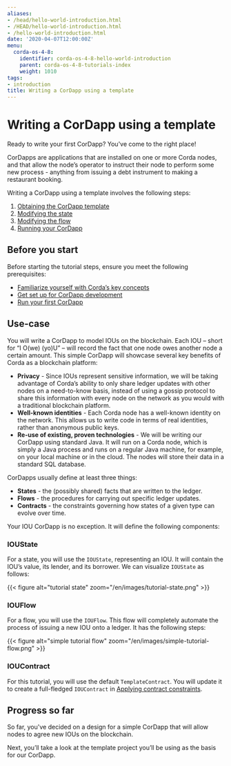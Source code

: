 ```yaml
---
aliases:
- /head/hello-world-introduction.html
- /HEAD/hello-world-introduction.html
- /hello-world-introduction.html
date: '2020-04-07T12:00:00Z'
menu:
  corda-os-4-8:
    identifier: corda-os-4-8-hello-world-introduction
    parent: corda-os-4-8-tutorials-index
    weight: 1010
tags:
- introduction
title: Writing a CorDapp using a template
---
```



# Writing a CorDapp using a template

Ready to write your first CorDapp? You've come to the right place!

CorDapps are applications that are installed on one or more Corda nodes, and that allow the node’s operator to instruct their node to perform some new process - anything from
issuing a debt instrument to making a restaurant booking.

Writing a CorDapp using a template involves the following steps:

1. [Obtaining the CorDapp template](hello-world-template.md)
2. [Modifying the state](hello-world-state.md)
3. [Modifying the flow](hello-world-flow.md)
4. [Running your CorDapp](hello-world-running.md)


## Before you start

Before starting the tutorial steps, ensure you meet the following prerequisites:

* [Familiarize yourself with Corda’s key concepts](key-concepts.md)
* [Get set up for CorDapp development](getting-set-up.md)
* [Run your first CorDapp](tutorial-cordapp.md)


## Use-case

You will write a CorDapp to model IOUs on the blockchain. Each IOU – short for “I O(we) (yo)U” – will record the fact that one node owes
another node a certain amount. This simple CorDapp will showcase several key benefits of Corda as a blockchain platform:

* **Privacy** - Since IOUs represent sensitive information, we will be taking advantage of Corda’s ability to only share
ledger updates with other nodes on a need-to-know basis, instead of using a gossip protocol to share this information with every node on
the network as you would with a traditional blockchain platform.
* **Well-known identities** - Each Corda node has a well-known identity on the network. This allows us to write code in terms of real
identities, rather than anonymous public keys.
* **Re-use of existing, proven technologies** - We will be writing our CorDapp using standard Java. It will run on a Corda node, which is
simply a Java process and runs on a regular Java machine, for example, on your local machine or in the cloud. The nodes will store their data in
a standard SQL database.

CorDapps usually define at least three things:


* **States** - the (possibly shared) facts that are written to the ledger.
* **Flows** - the procedures for carrying out specific ledger updates.
* **Contracts** - the constraints governing how states of a given type can evolve over time.

Your IOU CorDapp is no exception. It will define the following components:


### IOUState

For a state, you will use the `IOUState`, representing an IOU. It will contain the IOU’s value, its lender, and its borrower. We can visualize
`IOUState` as follows:


{{< figure alt="tutorial state" zoom="/en/images/tutorial-state.png" >}}


### IOUFlow

For a flow, you will use the `IOUFlow`. This flow will completely automate the process of issuing a new IOU onto a ledger. It has the following
steps:


{{< figure alt="simple tutorial flow" zoom="/en/images/simple-tutorial-flow.png" >}}


### IOUContract

For this tutorial, you will use the default `TemplateContract`. You will update it to create a full-fledged `IOUContract` in [Applying contract constraints](tut-two-party-introduction.md).


## Progress so far

So far, you've decided on a design for a simple CorDapp that will allow nodes to agree new IOUs on the blockchain.

Next, you’ll take a look at the template project you’ll be using as the basis for our CorDapp.
